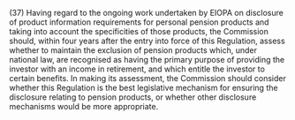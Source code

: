 (37) Having regard to the ongoing work undertaken by EIOPA on disclosure of product information requirements for personal pension products and taking into account the specificities of those products, the Commission should, within four years after the entry into force of this Regulation, assess whether to maintain the exclusion of pension products which, under national law, are recognised as having the primary purpose of providing the investor with an income in retirement, and which entitle the investor to certain benefits. In making its assessment, the Commission should consider whether this Regulation is the best legislative mechanism for ensuring the disclosure relating to pension products, or whether other disclosure mechanisms would be more appropriate.